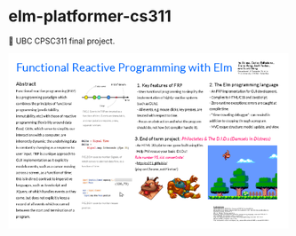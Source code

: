 # elm-platformer-cs311
:space_invader: UBC CPSC311 final project.

![alt text](https://github.com/CS311/CS311.github.io/blob/master/Selection_120.png "Project Poster")
